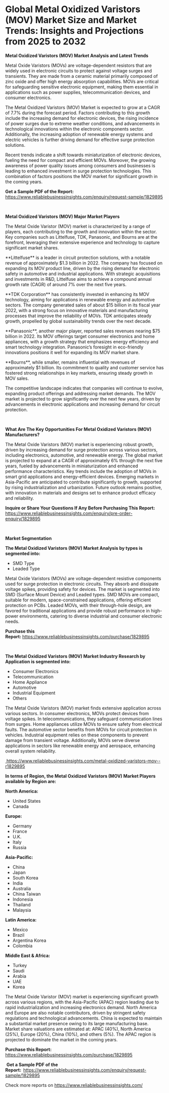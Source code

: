 <p><h1>Global Metal Oxidized Varistors (MOV) Market Size and Market Trends: Insights and Projections from 2025 to 2032</h1></p><p><strong>Metal Oxidized Varistors (MOV) Market Analysis and Latest Trends</strong></p>
<p><p>Metal Oxide Varistors (MOVs) are voltage-dependent resistors that are widely used in electronic circuits to protect against voltage surges and transients. They are made from a ceramic material primarily composed of zinc oxide and offer high energy absorption capabilities. MOVs are critical for safeguarding sensitive electronic equipment, making them essential in applications such as power supplies, telecommunication devices, and consumer electronics.</p><p>The Metal Oxidized Varistors (MOV) Market is expected to grow at a CAGR of 7.7% during the forecast period. Factors contributing to this growth include the increasing demand for electronic devices, the rising incidence of power surges due to extreme weather conditions, and advancements in technological innovations within the electronic components sector. Additionally, the increasing adoption of renewable energy systems and electric vehicles is further driving demand for effective surge protection solutions. </p><p>Recent trends indicate a shift towards miniaturization of electronic devices, fueling the need for compact and efficient MOVs. Moreover, the growing awareness of power quality issues among consumers and businesses is leading to enhanced investment in surge protection technologies. This combination of factors positions the MOV market for significant growth in the coming years.</p></p>
<p><strong>Get a Sample PDF of the Report:&nbsp;</strong> <a href="https://www.reliablebusinessinsights.com/enquiry/request-sample/1829895?utm_campaign=3582&utm_medium=2&utm_source=Github&utm_content=ia&utm_term=06042025&utm_id=metal-oxidized-varistors-mov">https://www.reliablebusinessinsights.com/enquiry/request-sample/1829895</a></p>
<p>&nbsp;</p>
<p><strong>Metal Oxidized Varistors (MOV) Major Market Players</strong></p>
<p><p>The Metal Oxide Varistor (MOV) market is characterized by a range of players, each contributing to the growth and innovation within the sector. Key companies such as Littelfuse, TDK, Panasonic, and Bourns are at the forefront, leveraging their extensive experience and technology to capture significant market shares.</p><p>**Littelfuse** is a leader in circuit protection solutions, with a notable revenue of approximately $1.3 billion in 2022. The company has focused on expanding its MOV product line, driven by the rising demand for electronic safety in automotive and industrial applications. With strategic acquisitions and investments in R&D, Littelfuse aims to achieve a compound annual growth rate (CAGR) of around 7% over the next five years.</p><p>**TDK Corporation** has consistently invested in enhancing its MOV technology, aiming for applications in renewable energy and automotive sectors. The company generated sales of about $15 billion in its fiscal year 2022, with a strong focus on innovative materials and manufacturing processes that improve the reliability of MOVs. TDK anticipates steady growth, propelled by global sustainability trends over the next decade.</p><p>**Panasonic**, another major player, reported sales revenues nearing $75 billion in 2022. Its MOV offerings target consumer electronics and home appliances, with a growth strategy that emphasizes energy efficiency and smart technology integration. Panasonic’s foresight in eco-friendly innovations positions it well for expanding its MOV market share.</p><p>**Bourns**, while smaller, remains influential with revenues of approximately $1 billion. Its commitment to quality and customer service has fostered strong relationships in key markets, ensuring steady growth in MOV sales.</p><p>The competitive landscape indicates that companies will continue to evolve, expanding product offerings and addressing market demands. The MOV market is projected to grow significantly over the next few years, driven by advancements in electronic applications and increasing demand for circuit protection.</p></p>
<p>&nbsp;</p>
<p><strong>What Are The Key Opportunities For Metal Oxidized Varistors (MOV) Manufacturers?</strong></p>
<p><p>The Metal Oxide Varistors (MOV) market is experiencing robust growth, driven by increasing demand for surge protection across various sectors, including electronics, automotive, and renewable energy. The global market is projected to expand at a CAGR of approximately 6% through the next five years, fueled by advancements in miniaturization and enhanced performance characteristics. Key trends include the adoption of MOVs in smart grid applications and energy-efficient devices. Emerging markets in Asia-Pacific are anticipated to contribute significantly to growth, supported by rising industrialization and urbanization. Future outlook remains positive, with innovation in materials and designs set to enhance product efficacy and reliability.</p></p>
<p><strong>Inquire or Share Your Questions If Any Before Purchasing This Report:</strong> <a href="https://www.reliablebusinessinsights.com/enquiry/pre-order-enquiry/1829895?utm_campaign=3582&utm_medium=2&utm_source=Github&utm_content=ia&utm_term=06042025&utm_id=metal-oxidized-varistors-mov">https://www.reliablebusinessinsights.com/enquiry/pre-order-enquiry/1829895</a></p>
<p>&nbsp;</p>
<p><strong>Market Segmentation</strong></p>
<p><strong>The Metal Oxidized Varistors (MOV) Market Analysis by types is segmented into:</strong></p>
<p><ul><li>SMD Type</li><li>Leaded Type</li></ul></p>
<p><p>Metal Oxide Varistors (MOVs) are voltage-dependent resistive components used for surge protection in electronic circuits. They absorb and dissipate voltage spikes, providing safety for devices. The market is segmented into SMD (Surface Mount Device) and Leaded types. SMD MOVs are compact, suitable for modern, space-constrained applications, offering efficient protection on PCBs. Leaded MOVs, with their through-hole design, are favored for traditional applications and provide robust performance in high-power environments, catering to diverse industrial and consumer electronic needs.</p></p>
<p><strong>Purchase this Report:&nbsp;</strong><a href="https://www.reliablebusinessinsights.com/purchase/1829895?utm_campaign=3582&utm_medium=2&utm_source=Github&utm_content=ia&utm_term=06042025&utm_id=metal-oxidized-varistors-mov">https://www.reliablebusinessinsights.com/purchase/1829895</a></p>
<p>&nbsp;</p>
<p><strong>The Metal Oxidized Varistors (MOV) Market Industry Research by Application is segmented into:</strong></p>
<p><ul><li>Consumer Electronics</li><li>Telecommunication</li><li>Home Appliance</li><li>Automotive</li><li>Industrial Equipment</li><li>Others</li></ul></p>
<p><p>The Metal Oxide Varistors (MOV) market finds extensive application across various sectors. In consumer electronics, MOVs protect devices from voltage spikes. In telecommunications, they safeguard communication lines from surges. Home appliances utilize MOVs to ensure safety from electrical faults. The automotive sector benefits from MOVs for circuit protection in vehicles. Industrial equipment relies on these components to prevent damage from transient voltage. Additionally, MOVs serve diverse applications in sectors like renewable energy and aerospace, enhancing overall system reliability.</p></p>
<p><a href="https://www.reliablebusinessinsights.com/metal-oxidized-varistors-mov--r1829895?utm_campaign=3582&utm_medium=2&utm_source=Github&utm_content=ia&utm_term=06042025&utm_id=metal-oxidized-varistors-mov">&nbsp;https://www.reliablebusinessinsights.com/metal-oxidized-varistors-mov--r1829895</a></p>
<p><strong>In terms of Region, the Metal Oxidized Varistors (MOV) Market Players available by Region are:</strong></p>
<p>
    <p> <strong> North America: </strong>
        <ul>
            <li>United States</li>
            <li>Canada</li>
        </ul>
        </p> 
    <p> <strong> Europe: </strong>
        <ul>
            <li>Germany</li>
            <li>France</li>
            <li>U.K.</li>
            <li>Italy</li>
            <li>Russia</li>
        </ul>
        </p> 
    <p> <strong> Asia-Pacific: </strong>
        <ul>
            <li>China</li>
            <li>Japan</li>
            <li>South Korea</li>
            <li>India</li>
            <li>Australia</li>
            <li>China Taiwan</li>
            <li>Indonesia</li>
            <li>Thailand</li>
            <li>Malaysia</li>
        </ul>
        </p> 
    <p> <strong> Latin America: </strong>
        <ul>
            <li>Mexico</li>
            <li>Brazil</li>
            <li>Argentina Korea</li>
            <li>Colombia</li>
        </ul>
        </p> 
    <p> <strong> Middle East & Africa: </strong>
        <ul>
            <li>Turkey</li>
            <li>Saudi</li>
            <li>Arabia</li>
            <li>UAE</li>
            <li>Korea</li>
        </ul>
    </p>
    </p>
<p><p>The Metal Oxide Varistor (MOV) market is experiencing significant growth across various regions, with the Asia-Pacific (APAC) region leading due to rapid industrialization and increasing electronics demand. North America and Europe are also notable contributors, driven by stringent safety regulations and technological advancements. China is expected to maintain a substantial market presence owing to its large manufacturing base. Market share valuations are estimated at: APAC (40%), North America (25%), Europe (20%), China (10%), and others (5%). The APAC region is projected to dominate the market in the coming years.</p></p>
<p><strong>Purchase this Report: </strong><a href="https://www.reliablebusinessinsights.com/purchase/1829895?utm_campaign=3582&utm_medium=2&utm_source=Github&utm_content=ia&utm_term=06042025&utm_id=metal-oxidized-varistors-mov">https://www.reliablebusinessinsights.com/purchase/1829895</a></p>
<p>&nbsp;<strong>Get a Sample PDF of the Report:&nbsp;&nbsp;</strong><a href="https://www.reliablebusinessinsights.com/enquiry/request-sample/1829895?utm_campaign=3582&utm_medium=2&utm_source=Github&utm_content=ia&utm_term=06042025&utm_id=metal-oxidized-varistors-mov">https://www.reliablebusinessinsights.com/enquiry/request-sample/1829895</a></p>
<p><strong></strong></p>
<p>Check more reports on <a href="https://www.reliablebusinessinsights.com/?utm_campaign=3582&utm_medium=2&utm_source=Github&utm_content=ia&utm_term=06042025&utm_id=metal-oxidized-varistors-mov">https://www.reliablebusinessinsights.com/</a></p>